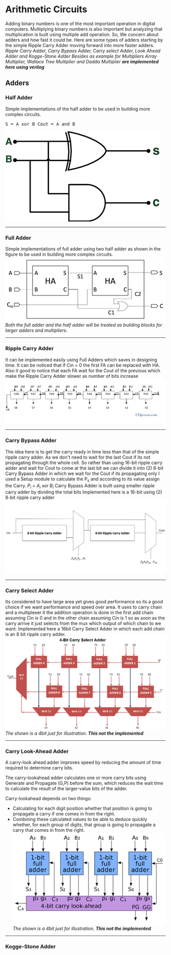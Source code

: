 # Arithmetic Circuits
Adding binary numbers is one of the most important operation in digital computers. Multiplying binary numbers is also important but analyzing that multiplication is built using multiple add operation. So, We concern about adders and how fast it could be.
Here are some types of adders starting by the simple Ripple Carry Adder moving forward into more faster adders.
*Ripple Carry Adder, Carry Bypass Adder, Carry select Adder, Look Ahead Adder and Kogge-Stone Adder
Besides as example for Multipliers 
Array Multiplier, Wallace Tree Multiplier and Dadda Multiplier* 
***are implemented here using verilog***
## Adders
###  Half Adder 
Simple implementations of the half adder to be used in building more complex circuits.
<pre/>S    = A xor B
Cout = A and B</pre>
![alt text](https://github.com/Mohamed-Ammar/Arithmetic_Circuits/blob/main/Arithmetic/HalfAdder/Half-adder-circuit-diagram.png)
___
### Full Adder
Simple implementations of full adder using two half adder as shown in  the figure to be used in building more complex circuits.
![alt text](https://github.com/Mohamed-Ammar/Arithmetic_Circuits/blob/main/Arithmetic/FullAdder/fulladder.png)
*Both the full adder and the half adder will be treated as building blocks for larger  adders and multipliers.*
___
### Ripple Carry Adder
It can be implemented easily using Full Adders which saves in designing time. It can be noticed that if  Cin = 0 the first FA can be replaced with HA. Also it good to notice that each FA wait for the Cout of the previous which make the Ripple Carry Adder slower as number of bits increase
![alt text](https://github.com/Mohamed-Ammar/Arithmetic_Circuits/blob/main/Arithmetic/RippleCarryAdder/8bit-ripple-carry-adder.jpg)
___
### Carry Bypass Adder 
The idea here is to get the carry ready in time less than that of the simple ripple carry adder. As we don't need to wait for the last Cout if its not propagating through the whole cell.
So rather than using 16-bit ripple carry adder and wait for Cout to come at the last bit we can divide it into (2) 8-bit Carry Bypass Adder in which we wait for the Cout if its propagating only 
I used a Setup module to calculate the P<sub>s</sub> and according to its value assign the Carry. *P<sub>i</sub> = A<sub>i</sub> xor B<sub>i</sub>*
Carry Bypass Adder is built using smaller ripple carry adder by dividing the total bits 
Implemented here is a 16-bit using (2) 8-bit ripple carry adder 
![alt text](https://github.com/Mohamed-Ammar/Arithmetic_Circuits/blob/main/Arithmetic/CarryBypassAdder/CBA.PNG)
___
### Carry Select Adder
Its considered to have large area yet gives good performance so its a good choice if we want performance and speed over area.
It uses to carry chain and a multiplexer it the addition operation is done in the first add chain assuming Cin is 0 and in the other chain assuming Cin is 1 so as soon as the carry arrive it just selects from the mux which output of which chain to we want.
Implemented here a 16bit Carry Select Adder in which each add chain is an 8 bit ripple carry adder.
![alt text](https://github.com/Mohamed-Ammar/Arithmetic_Circuits/blob/main/Arithmetic/CarrySelectAdder/CSA.PNG)
*The shown is a 4bit just for illustration.* ***This not the implemented***
___
### Carry Look-Ahead Adder
A carry-look ahead adder improves speed by reducing the amount of time required to determine carry bits.

The carry-lookahead adder calculates one or more carry bits using Generate and Propagate (G,P) before the sum, which reduces the wait time to calculate the result of the larger-value bits of the adder.

Carry-lookahead depends on two things:
-   Calculating for each digit position whether that position is going to propagate a carry if one comes in from the right.
-   Combining these calculated values to be able to deduce quickly whether, for each group of digits, that group is going to propagate a carry that comes in from the right.
![alt text](https://github.com/Mohamed-Ammar/Arithmetic_Circuits/blob/main/Arithmetic/CarryLook-aheadAdder/CLA.png)
*The shown is a 4bit just for illustration.* ***This not the implemented***
___
### Kogge-Stone Adder

